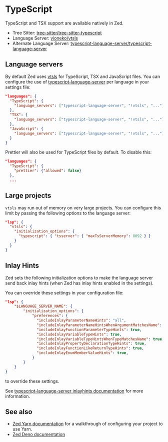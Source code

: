 # TypeScript

TypeScript and TSX support are available natively in Zed.

- Tree Sitter: [tree-sitter/tree-sitter-typescript](https://github.com/tree-sitter/tree-sitter-typescript)
- Language Server: [yioneko/vtsls](https://github.com/yioneko/vtsls)
- Alternate Language Server: [typescript-language-server/typescript-language-server](https://github.com/typescript-language-server/typescript-language-server)

<!--
TBD: Document the difference between Language servers
-->

## Language servers

By default Zed uses [vtsls](https://github.com/yioneko/vtsls) for TypeScript, TSX and JavaScript files.
You can configure the use of [typescript-language-server](https://github.com/typescript-language-server/typescript-language-server) per language in your settings file:

```json
"languages": {
  "TypeScript": {
    "language_servers": ["typescript-language-server", "!vtsls", "..."],
  },
  "TSX": {
    "language_servers": ["typescript-language-server", "!vtsls", "..."],
  },
  "JavaScript": {
    "language_servers": ["typescript-language-server", "!vtsls", "..."],
  }
}
```

Prettier will also be used for TypeScript files by default. To disable this:

```json
"languages": {
  "TypeScript": {
    "prettier": {"allowed": false}
  },
  ...
```

## Large projects

`vtsls` may run out of memory on very large projects. You can configure this limit by passing the following options to the language server:

```json
"lsp": {
  "vtsls": {
    "initialization_options": {
      "typescript": { "tsserver": { "maxTsServerMemory": 8092 } }
    }
  }
}
```

## Inlay Hints

Zed sets the following initialization options to make the language server send back inlay hints
(when Zed has inlay hints enabled in the settings).

You can override these settings in your configuration file:

```json
"lsp": {
    "$LANGUAGE_SERVER_NAME": {
        "initialization_options": {
            "preferences": {
              "includeInlayParameterNameHints": "all",
              "includeInlayParameterNameHintsWhenArgumentMatchesName": true,
              "includeInlayFunctionParameterTypeHints": true,
              "includeInlayVariableTypeHints": true,
              "includeInlayVariableTypeHintsWhenTypeMatchesName": true,
              "includeInlayPropertyDeclarationTypeHints": true,
              "includeInlayFunctionLikeReturnTypeHints": true,
              "includeInlayEnumMemberValueHints": true,
            }
        }
    }
}
```

to override these settings.

See [typescript-language-server inlayhints documentation](https://github.com/typescript-language-server/typescript-language-server?tab=readme-ov-file#inlay-hints-textdocumentinlayhint) for more information.

## See also

- [Zed Yarn documentation](./yarn.md) for a walkthrough of configuring your project to use Yarn.
- [Zed Deno documentation](./deno.md)
